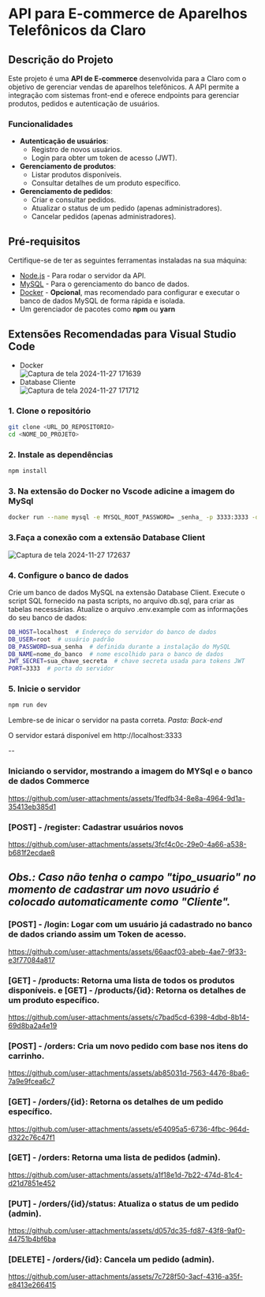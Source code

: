 # API para E-commerce de Aparelhos Telefônicos da Claro

## Descrição do Projeto

Este projeto é uma **API de E-commerce** desenvolvida para a Claro com o objetivo de gerenciar vendas de aparelhos telefônicos. A API permite a integração com sistemas front-end e oferece endpoints para gerenciar produtos, pedidos e autenticação de usuários.

### Funcionalidades

- **Autenticação de usuários**:
  - Registro de novos usuários.
  - Login para obter um token de acesso (JWT).
- **Gerenciamento de produtos**:
  - Listar produtos disponíveis.
  - Consultar detalhes de um produto específico.
- **Gerenciamento de pedidos**:
  - Criar e consultar pedidos.
  - Atualizar o status de um pedido (apenas administradores).
  - Cancelar pedidos (apenas administradores).

## Pré-requisitos

Certifique-se de ter as seguintes ferramentas instaladas na sua máquina:

- [Node.js](https://nodejs.org/) - Para rodar o servidor da API.
- [MySQL](https://www.mysql.com/) - Para o gerenciamento do banco de dados.
- [Docker](https://www.docker.com/)  - **Opcional**, mas recomendado para configurar e executar o banco de dados MySQL de forma rápida e isolada.
- Um gerenciador de pacotes como **npm** ou **yarn**

## Extensões Recomendadas para Visual Studio Code

- Docker       
  ![Captura de tela 2024-11-27 171639](https://github.com/user-attachments/assets/38e79199-46d8-4807-8210-e919ad33ba32)
- Database Cliente    
![Captura de tela 2024-11-27 171712](https://github.com/user-attachments/assets/c3571b49-aedf-4562-8cf2-116e758e61d6)

### 1. Clone o repositório

```bash
git clone <URL_DO_REPOSITORIO>
cd <NOME_DO_PROJETO>
```

### 2. Instale as dependências

```bash
npm install
```
### 3. Na extensão do Docker no Vscode adicine a imagem do MySql

```bash
docker run --name mysql -e MYSQL_ROOT_PASSWORD= _senha_ -p 3333:3333 -d mysql:5.7
```
### 3.Faça a conexão com a extensão Database Client
![Captura de tela 2024-11-27 172637](https://github.com/user-attachments/assets/2ab83dc5-85ac-45ed-b881-e4bfafc837fc)

### 4. Configure o banco de dados

Crie um banco de dados MySQL na extensão Database Client. Execute o script SQL fornecido na pasta scripts, no arquivo db.sql, para criar as tabelas necessárias. Atualize o arquivo .env.example com as informações do seu banco de dados:

```bash
DB_HOST=localhost  # Endereço do servidor do banco de dados
DB_USER=root  # usuário padrão
DB_PASSWORD=sua_senha  # definida durante a instalação do MySQL
DB_NAME=nome_do_banco  # nome escolhido para o banco de dados
JWT_SECRET=sua_chave_secreta  # chave secreta usada para tokens JWT
PORT=3333  # porta do servidor
```

### 5. Inicie o servidor

```bash
npm run dev
```

Lembre-se de inicar o servidor na pasta correta. _Pasta: Back-end_

O servidor estará disponível em http://localhost:3333

--
### Iniciando o servidor, mostrando a imagem do MYSql e o banco de dados Commerce
https://github.com/user-attachments/assets/1fedfb34-8e8a-4964-9d1a-35413eb385d1

### [POST] - /register: Cadastrar usuários novos 
https://github.com/user-attachments/assets/3fcf4c0c-29e0-4a66-a538-b681f2ecdae8

_Obs.: Caso não tenha o campo "tipo_usuario" no momento de cadastrar um novo usuário é colocado automaticamente como "Cliente"._
--

### [POST] - /login: Logar com um usuário já cadastrado no banco de dados criando assim um Token de acesso.
https://github.com/user-attachments/assets/66aacf03-abeb-4ae7-9f33-e3f77084a817


### [GET] - /products: Retorna uma lista de todos os produtos disponíveis. e [GET] - /products/{id}: Retorna os detalhes de um produto específico.

https://github.com/user-attachments/assets/c7bad5cd-6398-4dbd-8b14-69d8ba2a4e19


### [POST] - /orders: Cria um novo pedido com base nos itens do carrinho.
https://github.com/user-attachments/assets/ab85031d-7563-4476-8ba6-7a9e9fcea6c7


### [GET] - /orders/{id}: Retorna os detalhes de um pedido específico.
https://github.com/user-attachments/assets/e54095a5-6736-4fbc-964d-d322c76c47f1


### [GET] - /orders: Retorna uma lista de pedidos (admin).
https://github.com/user-attachments/assets/a1f18e1d-7b22-474d-81c4-d21d7851e452


### [PUT] - /orders/{id}/status: Atualiza o status de um pedido (admin).
https://github.com/user-attachments/assets/d057dc35-fd87-43f8-9af0-44751b4bf6ba


### [DELETE] - /orders/{id}: Cancela um pedido (admin).
https://github.com/user-attachments/assets/7c728f50-3acf-4316-a35f-e8413e266415









